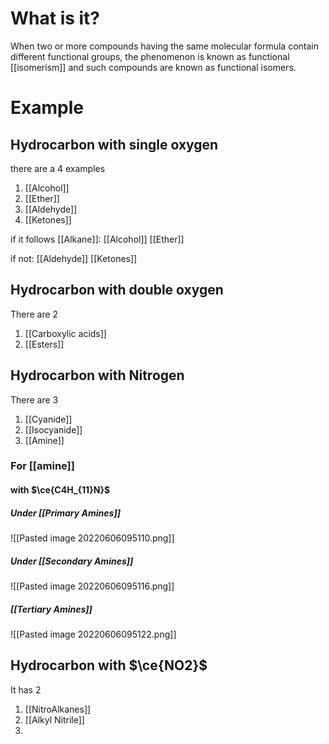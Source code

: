 # What is it?
When two or more compounds having the same molecular formula contain different functional groups, the phenomenon is known as functional [[isomerism]] and such compounds are known as functional isomers.

# Example
## Hydrocarbon with single oxygen
there are a 4 examples
1) [[Alcohol]]
2) [[Ether]]
3) [[Aldehyde]]
4) [[Ketones]]


if it follows [[Alkane]]:
[[Alcohol]]
[[Ether]]

if not:
[[Aldehyde]]
[[Ketones]]

## Hydrocarbon with double oxygen
There are 2
1) [[Carboxylic acids]]
2) [[Esters]]


## Hydrocarbon with Nitrogen
There are 3
1) [[Cyanide]]
2) [[Isocyanide]]
3) [[Amine]]

### For [[amine]]
#### with $\ce{C4H_{11}N}$

##### Under [[Primary Amines]]
![[Pasted image 20220606095110.png]]

##### Under [[Secondary Amines]]
![[Pasted image 20220606095116.png]]

##### [[Tertiary Amines]]

![[Pasted image 20220606095122.png]]

## Hydrocarbon with $\ce{NO2}$
It has 2
1) [[NitroAlkanes]]
2) [[Alkyl Nitrile]]
3) 